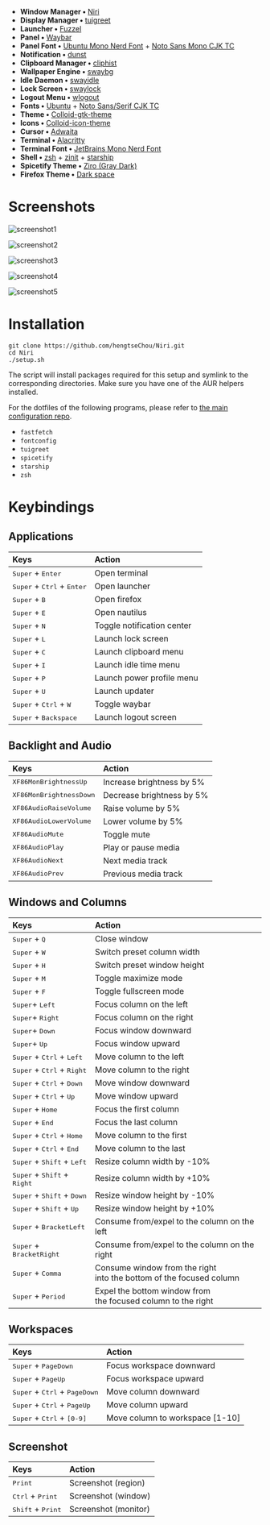 - **Window Manager •** [Niri](https://github.com/YaLTeR/niri)
- **Display Manager •** [tuigreet](https://github.com/apognu/tuigreet)
- **Launcher •** [Fuzzel](https://codeberg.org/dnkl/fuzzel)
- **Panel •** [Waybar](https://github.com/Alexays/Waybar)
- **Panel Font •** [Ubuntu Mono Nerd Font](https://archlinux.org/packages/extra/any/ttf-ubuntu-mono-nerd/) + [Noto Sans Mono CJK TC](https://archlinux.org/packages/extra/any/noto-fonts-cjk/)
- **Notification •** [dunst](https://github.com/dunst-project/dunst)
- **Clipboard Manager •** [cliphist](https://github.com/sentriz/cliphist)
- **Wallpaper Engine •** [swaybg](https://github.com/swaywm/swaybg)
- **Idle Daemon •** [swayidle](https://github.com/swaywm/swayidle)
- **Lock Screen •** [swaylock](https://github.com/swaywm/swaylock)
- **Logout Menu •** [wlogout](https://github.com/ArtsyMacaw/wlogout)
- **Fonts •** [Ubuntu](https://archlinux.org/packages/extra/any/ttf-ubuntu-font-family/) + [Noto Sans/Serif CJK TC](https://archlinux.org/packages/extra/any/noto-fonts-cjk/)
- **Theme •** [Colloid-gtk-theme](https://github.com/vinceliuice/Colloid-gtk-theme)
- **Icons •** [Colloid-icon-theme](https://github.com/vinceliuice/Colloid-icon-theme)
- **Cursor •** [Adwaita](https://github.com/GNOME/adwaita-icon-theme)
- **Terminal •** [Alacritty](https://github.com/alacritty/alacritty)
- **Terminal Font •** [JetBrains Mono Nerd Font](https://archlinux.org/packages/extra/any/ttf-jetbrains-mono-nerd/)
- **Shell •** [zsh](https://www.zsh.org/) + [zinit](https://github.com/zdharma-continuum/zinit) + [starship](https://github.com/starship/starship)
- **Spicetify Theme •** [Ziro (Gray Dark)](https://github.com/spicetify/spicetify-themes/tree/master/Ziro#gray-dark)
- **Firefox Theme •** [Dark space](https://addons.mozilla.org/en-US/firefox/addon/nicothin-space/)

# Screenshots

![screenshot1](https://raw.githubusercontent.com/hengtseChou/Niri/refs/heads/main/.github/assets/screenshots/screenshot1.png)

![screenshot2](https://raw.githubusercontent.com/hengtseChou/Niri/refs/heads/main/.github/assets/screenshots/screenshot2.png)

![screenshot3](https://raw.githubusercontent.com/hengtseChou/Niri/refs/heads/main/.github/assets/screenshots/screenshot3.png)

![screenshot4](https://raw.githubusercontent.com/hengtseChou/Niri/refs/heads/main/.github/assets/screenshots/screenshot4.png)

![screenshot5](https://raw.githubusercontent.com/hengtseChou/Niri/refs/heads/main/.github/assets/screenshots/screenshot5.png)

# Installation

```
git clone https://github.com/hengtseChou/Niri.git
cd Niri
./setup.sh
```

The script will install packages required for this setup and symlink to the corresponding directories. Make sure you have one of the AUR helpers installed.

For the dotfiles of the following programs, please refer to [the main configuration repo](https://github.com/hengtseChou/Conf).

- `fastfetch`
- `fontconfig`
- `tuigreet`
- `spicetify`
- `starship`
- `zsh`

# Keybindings

## Applications

| Keys                                                  | Action                     |
| :---------------------------------------------------- | :------------------------- |
| <kbd>Super</kbd> + <kbd>Enter</kbd>                   | Open terminal              |
| <kbd>Super</kbd> + <kbd>Ctrl</kbd> + <kbd>Enter</kbd> | Open launcher              |
| <kbd>Super</kbd> + <kbd>B</kbd>                       | Open firefox               |
| <kbd>Super</kbd> + <kbd>E</kbd>                       | Open nautilus              |
| <kbd>Super</kbd> + <kbd>N</kbd>                       | Toggle notification center |
| <kbd>Super</kbd> + <kbd>L</kbd>                       | Launch lock screen         |
| <kbd>Super</kbd> + <kbd>C</kbd>                       | Launch clipboard menu      |
| <kbd>Super</kbd> + <kbd>I</kbd>                       | Launch idle time menu      |
| <kbd>Super</kbd> + <kbd>P</kbd>                       | Launch power profile menu  |
| <kbd>Super</kbd> + <kbd>U</kbd>                       | Launch updater             |
| <kbd>Super</kbd> + <kbd>Ctrl</kbd> + <kbd>W</kbd>     | Toggle waybar              |
| <kbd>Super</kbd> + <kbd>Backspace</kbd>               | Launch logout screen       |

## Backlight and Audio

| Keys                             | Action                    |
| :------------------------------- | :------------------------ |
| <kbd>XF86MonBrightnessUp</kbd>   | Increase brightness by 5% |
| <kbd>XF86MonBrightnessDown</kbd> | Decrease brightness by 5% |
| <kbd>XF86AudioRaiseVolume</kbd>  | Raise volume by 5%        |
| <kbd>XF86AudioLowerVolume</kbd>  | Lower volume by 5%        |
| <kbd>XF86AudioMute</kbd>         | Toggle mute               |
| <kbd>XF86AudioPlay</kbd>         | Play or pause media       |
| <kbd>XF86AudioNext</kbd>         | Next media track          |
| <kbd>XF86AudioPrev</kbd>         | Previous media track      |

## Windows and Columns

| Keys                                                   | Action                                                                   |
| :----------------------------------------------------- | :----------------------------------------------------------------------- |
| <kbd>Super</kbd> + <kbd>Q</kbd>                        | Close window                                                             |
| <kbd>Super</kbd> + <kbd>W</kbd>                        | Switch preset column width                                               |
| <kbd>Super</kbd> + <kbd>H</kbd>                        | Switch preset window height                                              |
| <kbd>Super</kbd> + <kbd>M</kbd>                        | Toggle maximize mode                                                     |
| <kbd>Super</kbd> + <kbd>F</kbd>                        | Toggle fullscreen mode                                                   |
| <kbd>Super</kbd>+ <kbd>Left</kbd>                      | Focus column on the left                                                 |
| <kbd>Super</kbd>+ <kbd>Right</kbd>                     | Focus column on the right                                                |
| <kbd>Super</kbd>+ <kbd>Down</kbd>                      | Focus window downward                                                    |
| <kbd>Super</kbd>+ <kbd>Up</kbd>                        | Focus window upward                                                      |
| <kbd>Super</kbd> + <kbd>Ctrl</kbd> + <kbd>Left</kbd>   | Move column to the left                                                  |
| <kbd>Super</kbd> + <kbd>Ctrl</kbd> + <kbd>Right</kbd>  | Move column to the right                                                 |
| <kbd>Super</kbd> + <kbd>Ctrl</kbd> + <kbd>Down</kbd>   | Move window downward                                                     |
| <kbd>Super</kbd> + <kbd>Ctrl</kbd> + <kbd>Up</kbd>     | Move window upward                                                       |
| <kbd>Super</kbd> + <kbd>Home</kbd>                     | Focus the first column                                                   |
| <kbd>Super</kbd> + <kbd>End</kbd>                      | Focus the last column                                                    |
| <kbd>Super</kbd> + <kbd>Ctrl</kbd> + <kbd>Home</kbd>   | Move column to the first                                                 |
| <kbd>Super</kbd> + <kbd>Ctrl</kbd> + <kbd>End</kbd>    | Move column to the last                                                  |
| <kbd>Super</kbd> + <kbd>Shift</kbd> + <kbd>Left</kbd>  | Resize column width by -10%                                              |
| <kbd>Super</kbd> + <kbd>Shift</kbd> + <kbd>Right</kbd> | Resize column width by +10%                                              |
| <kbd>Super</kbd> + <kbd>Shift</kbd> + <kbd>Down</kbd>  | Resize window height by -10%                                             |
| <kbd>Super</kbd> + <kbd>Shift</kbd> + <kbd>Up</kbd>    | Resize window height by +10%                                             |
| <kbd>Super</kbd> + <kbd>BracketLeft</kbd>              | Consume from/expel to the column on the left                             |
| <kbd>Super</kbd> + <kbd>BracketRight</kbd>             | Consume from/expel to the column on the right                            |
| <kbd>Super</kbd> + <kbd>Comma</kbd>                    | Consume window from the right </br>into the bottom of the focused column |
| <kbd>Super</kbd> + <kbd>Period</kbd>                   | Expel the bottom window from </br>the focused column to the right        |

## Workspaces

| Keys                                                     | Action                          |
| :------------------------------------------------------- | :------------------------------ |
| <kbd>Super</kbd> + <kbd>PageDown</kbd>                   | Focus workspace downward        |
| <kbd>Super</kbd> + <kbd>PageUp</kbd>                     | Focus workspace upward          |
| <kbd>Super</kbd> + <kbd>Ctrl</kbd> + <kbd>PageDown</kbd> | Move column downward            |
| <kbd>Super</kbd> + <kbd>Ctrl</kbd> + <kbd>PageUp</kbd>   | Move column upward              |
| <kbd>Super</kbd> + <kbd>Ctrl</kbd> + <kbd>[0-9]</kbd>    | Move column to workspace [1-10] |

## Screenshot

| Keys                                | Action               |
| :---------------------------------- | :------------------- |
| <kbd>Print</kbd>                    | Screenshot (region)  |
| <kbd>Ctrl</kbd> + <kbd>Print</kbd>  | Screenshot (window)  |
| <kbd>Shift</kbd> + <kbd>Print</kbd> | Screenshot (monitor) |
